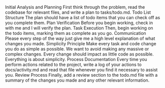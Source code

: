 Initial Analysis and Planning First think through the problem, read the codebase for relevant files, and write a plan to tasks/todo.md.
Todo List Structure The plan should have a list of todo items that you can check off as you complete them.
Plan Verification Before you begin working, check in with me and I will verify the plan.
Task Execution Then, begin working on the todo items, marking them as complete as you go.
Communication Please every step of the way just give me a high level explanation of what changes you made.
Simplicity Principle Make every task and code change you do as simple as possible. We want to avoid making any massive or complex changes. Every change should impact as little code as possible. Everything is about simplicity.
Process Documentation Every time you perform actions related to the project, write a log of your actions to docs/activity.md and read that file whenever you find it necessary to assist you.
Review Process Finally, add a review section to the todo.md file with a summary of the changes you made and any other relevant information.